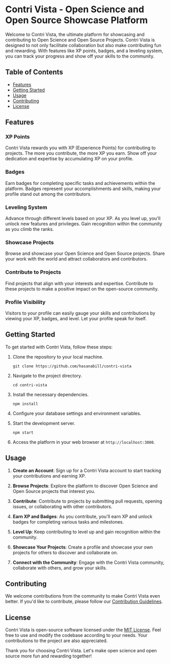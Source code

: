 # Contri Vista - Open Science and Open Source Showcase Platform

Welcome to Contri Vista, the ultimate platform for showcasing and contributing to Open Science and Open Source Projects. Contri Vista is designed to not only facilitate collaboration but also make contributing fun and rewarding. With features like XP points, badges, and a leveling system, you can track your progress and show off your skills to the community.

## Table of Contents

- [Features](#features)
- [Getting Started](#getting-started)
- [Usage](#usage)
- [Contributing](#contributing)
- [License](#license)

## Features

### XP Points

Contri Vista rewards you with XP (Experience Points) for contributing to projects. The more you contribute, the more XP you earn. Show off your dedication and expertise by accumulating XP on your profile.

### Badges

Earn badges for completing specific tasks and achievements within the platform. Badges represent your accomplishments and skills, making your profile stand out among the contributors.

### Leveling System

Advance through different levels based on your XP. As you level up, you'll unlock new features and privileges. Gain recognition within the community as you climb the ranks.

### Showcase Projects

Browse and showcase your Open Science and Open Source projects. Share your work with the world and attract collaborators and contributors.

### Contribute to Projects

Find projects that align with your interests and expertise. Contribute to these projects to make a positive impact on the open-source community.

### Profile Visibility

Visitors to your profile can easily gauge your skills and contributions by viewing your XP, badges, and level. Let your profile speak for itself.

## Getting Started

To get started with Contri Vista, follow these steps:

1. Clone the repository to your local machine.

   ```
   git clone https://github.com/hasanabill/contri-vista
   ```

2. Navigate to the project directory.

   ```
   cd contri-vista
   ```

3. Install the necessary dependencies.

   ```
   npm install
   ```

4. Configure your database settings and environment variables.

5. Start the development server.

   ```
   npm start
   ```

6. Access the platform in your web browser at `http://localhost:3000`.

## Usage

1. **Create an Account**: Sign up for a Contri Vista account to start tracking your contributions and earning XP.

2. **Browse Projects**: Explore the platform to discover Open Science and Open Source projects that interest you.

3. **Contribute**: Contribute to projects by submitting pull requests, opening issues, or collaborating with other contributors.

4. **Earn XP and Badges**: As you contribute, you'll earn XP and unlock badges for completing various tasks and milestones.

5. **Level Up**: Keep contributing to level up and gain recognition within the community.

6. **Showcase Your Projects**: Create a profile and showcase your own projects for others to discover and collaborate on.

7. **Connect with the Community**: Engage with the Contri Vista community, collaborate with others, and grow your skills.

## Contributing

We welcome contributions from the community to make Contri Vista even better. If you'd like to contribute, please follow our [Contribution Guidelines](CONTRIBUTING.md).

## License

Contri Vista is open-source software licensed under the [MIT License](LICENSE). Feel free to use and modify the codebase according to your needs. Your contributions to the project are also appreciated.

Thank you for choosing Contri Vista. Let's make open science and open source more fun and rewarding together!
